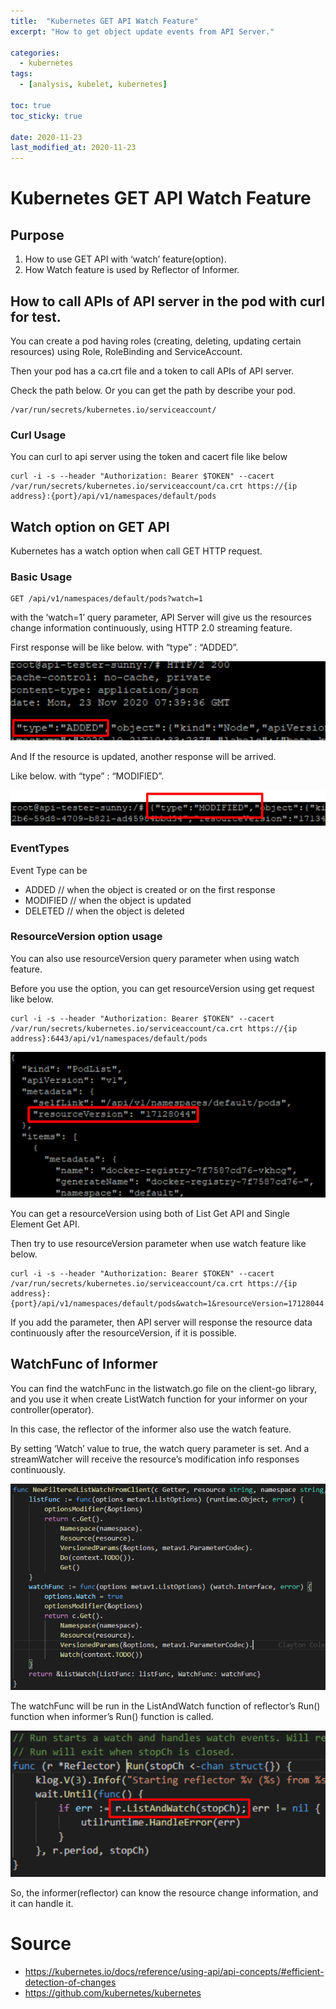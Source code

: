 ```yaml
---
title:  "Kubernetes GET API Watch Feature"
excerpt: "How to get object update events from API Server."

categories:
  - kubernetes
tags:
  - [analysis, kubelet, kubernetes]

toc: true
toc_sticky: true
 
date: 2020-11-23
last_modified_at: 2020-11-23
---
```

# Kubernetes GET API Watch Feature

## Purpose
1. How to use GET API with ‘watch’ feature(option).
2. How Watch feature is used by Reflector of Informer.

## How to call APIs of API server in the pod with curl for test.
You can create a pod having roles (creating, deleting, updating certain resources) using Role, RoleBinding and ServiceAccount.

Then your pod has a ca.crt file and a token to call APIs of API server.

Check the path below. Or you can get the path by describe your pod.
```
/var/run/secrets/kubernetes.io/serviceaccount/
```

### Curl Usage
You can curl to api server using the token and cacert file like below
```
curl -i -s --header "Authorization: Bearer $TOKEN" --cacert /var/run/secrets/kubernetes.io/serviceaccount/ca.crt https://{ip address}:{port}/api/v1/namespaces/default/pods
```

## Watch option on GET API
Kubernetes has a watch option when call GET HTTP request.

### Basic Usage
```
GET /api/v1/namespaces/default/pods?watch=1
```
with the ‘watch=1’ query parameter, API Server will give us the resources change information continuously, using HTTP 2.0 streaming feature.

First response will be like below. with “type” : “ADDED”.

![type is added](/assets/img/kubernetes/2020-12-23-18-15-17.png)

And If the resource is updated, another response will be arrived.

Like below. with “type” : “MODIFIED”.

![type is modified](/assets/img/kubernetes/2020-12-23-18-16-15.png)

### EventTypes
Event Type can be
- ADDED // when the object is created or on the first response
- MODIFIED // when the object is updated
- DELETED // when the object is deleted

### ResourceVersion option usage
You can also use resourceVersion query parameter when using watch feature.

Before you use the option, you can get resourceVersion using get request like below.

```
curl -i -s --header "Authorization: Bearer $TOKEN" --cacert /var/run/secrets/kubernetes.io/serviceaccount/ca.crt https://{ip address}:6443/api/v1/namespaces/default/pods
```

![resourceVersion of response](/assets/img/kubernetes/2020-12-23-18-17-51.png)

You can get a resourceVersion using both of List Get API and Single Element Get API.

Then try to use resourceVersion parameter when use watch feature like below.

```
curl -i -s --header "Authorization: Bearer $TOKEN" --cacert /var/run/secrets/kubernetes.io/serviceaccount/ca.crt https://{ip address}:{port}/api/v1/namespaces/default/pods&watch=1&resourceVersion=17128044
```

If you add the parameter, then API server will response the resource data continuously after the resourceVersion, if it is possible.

## WatchFunc of Informer
You can find the watchFunc in the listwatch.go file on the client-go library, and you use it when create ListWatch function for your informer on your controller(operator).

In this case, the reflector of the informer also use the watch feature.

By setting ‘Watch’ value to true, the watch query parameter is set. And a streamWatcher will receive the resource’s modification info responses continuously.

![watchFunc of client-go lib](/assets/img/kubernetes/2020-12-23-18-18-58.png)

The watchFunc will be run in the ListAndWatch function of reflector’s Run() function when informer’s Run() function is called.

![reflector.go file — ListAndWatch](/assets/img/kubernetes/2020-12-23-18-19-27.png)

So, the informer(reflector) can know the resource change information, and it can handle it.

# Source
- https://kubernetes.io/docs/reference/using-api/api-concepts/#efficient-detection-of-changes
- https://github.com/kubernetes/kubernetes
